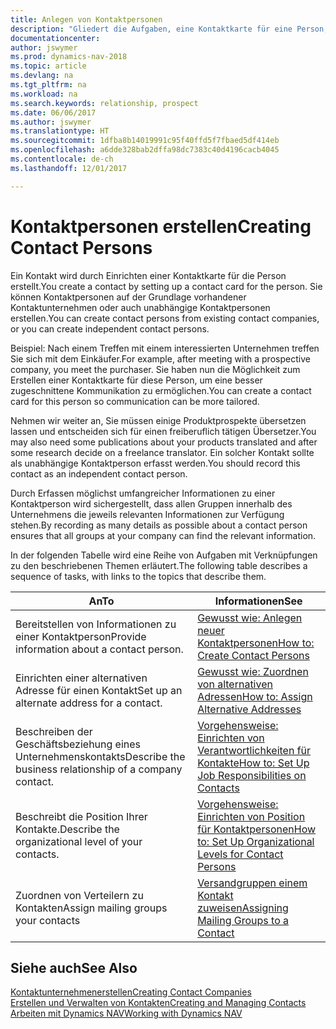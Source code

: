 ```yaml
---
title: Anlegen von Kontaktpersonen
description: "Gliedert die Aufgaben, eine Kontaktkarte für eine Person, z. B. einen Interessenten oder einen Lieferanten zu erstellen und hilft, die Beziehung zu definieren und Kommunikationen anzupassen."
documentationcenter: 
author: jswymer
ms.prod: dynamics-nav-2018
ms.topic: article
ms.devlang: na
ms.tgt_pltfrm: na
ms.workload: na
ms.search.keywords: relationship, prospect
ms.date: 06/06/2017
ms.author: jswymer
ms.translationtype: HT
ms.sourcegitcommit: 1dfba8b14019991c95f40ffd5f7fbaed5df414eb
ms.openlocfilehash: a6dde328bab2dffa98dc7383c40d4196cacb4045
ms.contentlocale: de-ch
ms.lasthandoff: 12/01/2017

---
```

# <a name="creating-contact-persons"></a><span data-ttu-id="dcec1-103">Kontaktpersonen erstellen</span><span class="sxs-lookup"><span data-stu-id="dcec1-103">Creating Contact Persons</span></span>
<span data-ttu-id="dcec1-104">Ein Kontakt wird durch Einrichten einer Kontaktkarte für die Person erstellt.</span><span class="sxs-lookup"><span data-stu-id="dcec1-104">You create a contact by setting up a contact card for the person.</span></span> <span data-ttu-id="dcec1-105">Sie können Kontaktpersonen auf der Grundlage vorhandener Kontaktunternehmen oder auch unabhängige Kontaktpersonen erstellen.</span><span class="sxs-lookup"><span data-stu-id="dcec1-105">You can create contact persons from existing contact companies, or you can create independent contact persons.</span></span>

<span data-ttu-id="dcec1-106">Beispiel: Nach einem Treffen mit einem interessierten Unternehmen treffen Sie sich mit dem Einkäufer.</span><span class="sxs-lookup"><span data-stu-id="dcec1-106">For example, after meeting with a prospective company, you meet the purchaser.</span></span> <span data-ttu-id="dcec1-107">Sie haben nun die Möglichkeit zum Erstellen einer Kontaktkarte für diese Person, um eine besser zugeschnittene Kommunikation zu ermöglichen.</span><span class="sxs-lookup"><span data-stu-id="dcec1-107">You can create a contact card for this person so communication can be more tailored.</span></span>

<span data-ttu-id="dcec1-108">Nehmen wir weiter an, Sie müssen einige Produktprospekte übersetzen lassen und entscheiden sich für einen freiberuflich tätigen Übersetzer.</span><span class="sxs-lookup"><span data-stu-id="dcec1-108">You may also need some publications about your products translated and after some research decide on a freelance translator.</span></span> <span data-ttu-id="dcec1-109">Ein solcher Kontakt sollte als unabhängige Kontaktperson erfasst werden.</span><span class="sxs-lookup"><span data-stu-id="dcec1-109">You should record this contact as an independent contact person.</span></span>

<span data-ttu-id="dcec1-110">Durch Erfassen möglichst umfangreicher Informationen zu einer Kontaktperson wird sichergestellt, dass allen Gruppen innerhalb des Unternehmens die jeweils relevanten Informationen zur Verfügung stehen.</span><span class="sxs-lookup"><span data-stu-id="dcec1-110">By recording as many details as possible about a contact person ensures that all groups at your company can find the relevant information.</span></span>

<span data-ttu-id="dcec1-111">In der folgenden Tabelle wird eine Reihe von Aufgaben mit Verknüpfungen zu den beschriebenen Themen erläutert.</span><span class="sxs-lookup"><span data-stu-id="dcec1-111">The following table describes a sequence of tasks, with links to the topics that describe them.</span></span> 

| <span data-ttu-id="dcec1-112">An</span><span class="sxs-lookup"><span data-stu-id="dcec1-112">To</span></span> | <span data-ttu-id="dcec1-113">Informationen</span><span class="sxs-lookup"><span data-stu-id="dcec1-113">See</span></span> |
| --- | --- |
| <span data-ttu-id="dcec1-114">Bereitstellen von Informationen zu einer Kontaktperson</span><span class="sxs-lookup"><span data-stu-id="dcec1-114">Provide information about a contact person.</span></span> |[<span data-ttu-id="dcec1-115">Gewusst wie: Anlegen neuer Kontaktpersonen</span><span class="sxs-lookup"><span data-stu-id="dcec1-115">How to: Create Contact Persons</span></span>](marketing-how-create-contact-persons.md) |
| <span data-ttu-id="dcec1-116">Einrichten einer alternativen Adresse für einen Kontakt</span><span class="sxs-lookup"><span data-stu-id="dcec1-116">Set up an alternate address for a contact.</span></span> |[<span data-ttu-id="dcec1-117">Gewusst wie: Zuordnen von alternativen Adressen</span><span class="sxs-lookup"><span data-stu-id="dcec1-117">How to: Assign Alternative Addresses</span></span>](marketing-how-assign-alternate-address.md) |
| <span data-ttu-id="dcec1-118">Beschreiben der Geschäftsbeziehung eines Unternehmenskontakts</span><span class="sxs-lookup"><span data-stu-id="dcec1-118">Describe the business relationship of a company contact.</span></span> |[<span data-ttu-id="dcec1-119">Vorgehensweise: Einrichten von Verantwortlichkeiten für Kontakte</span><span class="sxs-lookup"><span data-stu-id="dcec1-119">How to: Set Up Job Responsibilities on Contacts</span></span>](marketing-job-responsibilities.md) |
| <span data-ttu-id="dcec1-120">Beschreibt die Position Ihrer Kontakte.</span><span class="sxs-lookup"><span data-stu-id="dcec1-120">Describe the organizational level of your contacts.</span></span> |[<span data-ttu-id="dcec1-121">Vorgehensweise: Einrichten von Position für Kontaktpersonen</span><span class="sxs-lookup"><span data-stu-id="dcec1-121">How to: Set Up Organizational Levels for Contact Persons</span></span>](marketing-organizational-levels.md) |
| <span data-ttu-id="dcec1-122">Zuordnen von Verteilern zu Kontakten</span><span class="sxs-lookup"><span data-stu-id="dcec1-122">Assign mailing groups your contacts</span></span> |[<span data-ttu-id="dcec1-123">Versandgruppen einem Kontakt zuweisen</span><span class="sxs-lookup"><span data-stu-id="dcec1-123">Assigning Mailing Groups to a Contact</span></span>](marketing-mailing-groups.md) |

## <a name="see-also"></a><span data-ttu-id="dcec1-124">Siehe auch</span><span class="sxs-lookup"><span data-stu-id="dcec1-124">See Also</span></span>
[<span data-ttu-id="dcec1-125">Kontaktunternehmenerstellen</span><span class="sxs-lookup"><span data-stu-id="dcec1-125">Creating Contact Companies</span></span>](marketing-create-contact-companies.md)  
[<span data-ttu-id="dcec1-126">Erstellen und Verwalten von Kontakten</span><span class="sxs-lookup"><span data-stu-id="dcec1-126">Creating and Managing Contacts</span></span>]()  
[<span data-ttu-id="dcec1-127">Arbeiten mit Dynamics NAV</span><span class="sxs-lookup"><span data-stu-id="dcec1-127">Working with Dynamics NAV</span></span>](ui-work-product.md)

